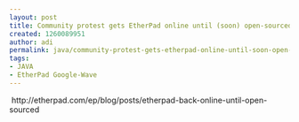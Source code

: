```yaml
---
layout: post
title: Community protest gets EtherPad online until (soon) open-sourced
created: 1260089951
author: adi
permalink: java/community-protest-gets-etherpad-online-until-soon-open-sourced
tags:
- JAVA
- EtherPad Google-Wave
---
```

<p>&nbsp;http://etherpad.com/ep/blog/posts/etherpad-back-online-until-open-sourced</p>
